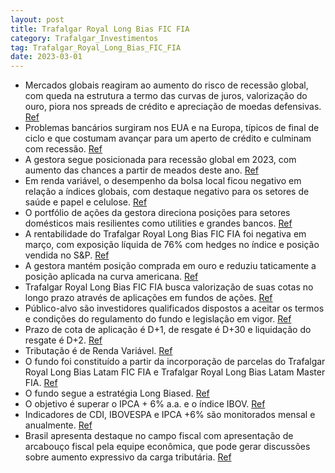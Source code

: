 ```yaml
---
layout: post
title: Trafalgar Royal Long Bias FIC FIA
category: Trafalgar_Investimentos
tag: Trafalgar_Royal_Long_Bias_FIC_FIA
date: 2023-03-01
---
```


- Mercados globais reagiram ao aumento do risco de recessão global, com queda na estrutura a termo das curvas de juros, valorização do ouro, piora nos spreads de crédito e apreciação de moedas defensivas.
<a href="#" onclick="search_on_pdf('chances de uma recessão global deveriam se intensificar a partir de meados deste ano, tornando vuln')">Ref</a>
- Problemas bancários surgiram nos EUA e na Europa, típicos de final de ciclo e que costumam avançar para um aperto de crédito e culminam com recessão.
<a href="#" onclick="search_on_pdf('precisar onde os problemas irão surgir; comumente eles aparecem nos elos mais fracos e/ou setores m')">Ref</a>
- A gestora segue posicionada para recessão global em 2023, com aumento das chances a partir de meados deste ano.
<a href="#" onclick="search_on_pdf('chances de uma recessão global deveriam se intensificar a partir de meados deste ano, tornando vuln')">Ref</a>
- Em renda variável, o desempenho da bolsa local ficou negativo em relação a índices globais, com destaque negativo para os setores de saúde e papel e celulose.
<a href="#" onclick="search_on_pdf('Fonte: Bloomberg, elaboração Trafalgar O desempenho foi bastante desigual entre setores, com destaq')">Ref</a>
- O portfólio de ações da gestora direciona posições para setores domésticos mais resilientes como utilities e grandes bancos.
<a href="#" onclick="search_on_pdf('de ações. Permanecemos com visão mais cautelosa e utilização de risco mais baixa que a média histór')">Ref</a>
- A rentabilidade do Trafalgar Royal Long Bias FIC FIA foi negativa em março, com exposição líquida de 76% com hedges no índice e posição vendida no S&P.
<a href="#" onclick="search_on_pdf('negócios e o valuation implícito nos parecem ter melhor assimetria de retorno no atual cenário.  ')">Ref</a>
- A gestora mantém posição comprada em ouro e reduziu taticamente a posição aplicada na curva americana.
<a href="#" onclick="search_on_pdf('Em renda fixa global, conforme comentado na carta anterior, tínhamos aumentado a posição aplicada n')">Ref</a>
- Trafalgar Royal Long Bias FIC FIA busca valorização de suas cotas no longo prazo através de aplicações em fundos de ações.
<a href="#" onclick="search_on_pdf('Trafalgar Royal Long Bias FIC FIA (CNPJ: 41.360.111/0001-96); Classificação Anbima: Ações Ativo Livr')">Ref</a>
- Público-alvo são investidores qualificados dispostos a aceitar os termos e condições do regulamento do fundo e legislação em vigor.
<a href="#" onclick="search_on_pdf('de suas cotas no longo prazo, preferencialmente através das aplicações de seus recursos em cotas de ')">Ref</a>
- Prazo de cota de aplicação é D+1, de resgate é D+30 e liquidação do resgate é D+2.
<a href="#" onclick="search_on_pdf('de fechamento / dias úteis), cota de resgate: D+30 (cota de fechamento / dias corridos), liquidação ')">Ref</a>
- Tributação é de Renda Variável.
<a href="#" onclick="search_on_pdf('Central sobre a trajetória dos juros. Seguimos com baixa alocação no Brasil, aproveitando os níveis')">Ref</a>
- O fundo foi constituído a partir da incorporação de parcelas do Trafalgar Royal Long Bias Latam FIC FIA e Trafalgar Royal Long Bias Latam Master FIA.
<a href="#" onclick="search_on_pdf('ROYAL, foi constituído a partir da incorporação da parcela cindida do fundo Trafalgar Royal Long Bia')">Ref</a>
- O fundo segue a estratégia Long Biased.
<a href="#" onclick="search_on_pdf('negócios e o valuation implícito nos parecem ter melhor assimetria de retorno no atual cenário.  ')">Ref</a>
- O objetivo é superar o IPCA + 6% a.a. e o índice IBOV.
<a href="#" onclick="search_on_pdf('Long BiasedMêsAnoDesde o inícioPL AtualPL Médio 12MInício  Trafalgar Royal Long Bias FIC FIA')">Ref</a>
- Indicadores de CDI, IBOVESPA e IPCA +6% são monitorados mensal e anualmente.
<a href="#" onclick="search_on_pdf('Long BiasedMêsAnoDesde o inícioPL AtualPL Médio 12MInício  Trafalgar Royal Long Bias FIC FIA')">Ref</a>
- Brasil apresenta destaque no campo fiscal com apresentação de arcabouço fiscal pela equipe econômica, que pode gerar discussões sobre aumento expressivo da carga tributária.
<a href="#" onclick="search_on_pdf('de soft-landing global e o risco de recessão, com a chance de inflação persistente gradualmente cai')">Ref</a>
